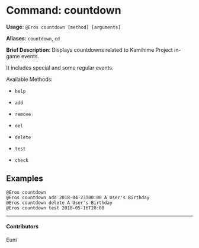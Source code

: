 # Command: countdown


**Usage**: `@Eros countdown [method] [arguments]`

**Aliases**: `countdown`, `cd`

**Brief Description**: Displays countdowns related to Kamihime Project in-game events.

It includes special and some regular events.

Available Methods:

- `help`

- `add`

- `remove`

- `del`

- `delete`

- `test`

- `check`



## Examples

```
@Eros countdown 
@Eros countdown add 2018-04-23T00:00 A User's Birthday
@Eros countdown delete A User's Birthday
@Eros countdown test 2018-05-16T20:00
```


---

#### Contributors


Euni
